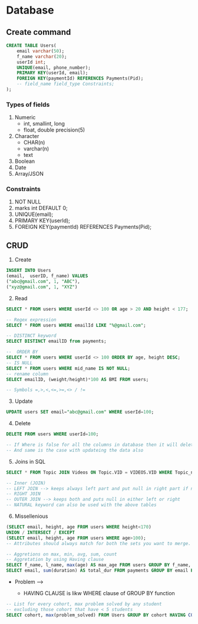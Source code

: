 # Database

## Create command

```sql
CREATE TABLE Users(
    email varchar(50);
    f_name varchar(20);
    userId int;
    UNIQUE(email, phone_number);
    PRIMARY KEY(userId, email);
    FOREIGN KEY(paymentId) REFERENCES Payments(Pid);
    -- field_name field_type Constraints;
);
```

### Types of fields

1. Numeric
    - int, smallint, long
    - float, double precision(5)
2. Character
    - CHAR(n)
    - varchar(n)
    - text
3. Boolean
4. Date
5. Array/JSON

### Constraints

1. NOT NULL
2. marks int DEFAULT 0;
3. UNIQUE(email);
4. PRIMARY KEY(userId);
5. FOREIGN KEY(paymentId) REFERENCES Payments(Pid);

## CRUD

1. Create

```sql
INSERT INTO Users
(email,  userID, f_name) VALUES
("abc@gmail.com", 1, "ABC"),
("xyz@gmail.com", 1, "XYZ")
```

2. Read

```sql
SELECT * FROM users WHERE userId <> 100 OR age > 20 AND height < 177;

-- Regex expression
SELECT * FROM users WHERE emailId LIKE "%@gmail.com";

-- DISTINCT keyword
SELECT DISTINCT emailID from payments;

--  ORDER BY
SELECT * FROM users WHERE userId <> 100 ORDER BY age, height DESC;
-- IS NULL
SELECT * FROM users WHERE mid_name IS NOT NULL;
-- rename column
SELECT emailID, (weight/height)*100 AS BMI FROM users;

-- Symbols =,>,<,<=,>=,<> / !=
```

3. Update

```sql
UPDATE users SET email="abc@gmail.com" WHERE userId=100;
```

4. Delete

```sql
DELETE FROM users WHERE userId=100;

-- If Where is false for all the columns in database then it will delete all the database.
-- And same is the case with updateing the data also
```

5. Joins in SQL

```sql
SELECT * FROM Topic JOIN Videos ON Topic.VID = VIDEOS.VID WHERE Topic_name="Arrays"

-- Inner (JOIN)
-- LEFT JOIN --> keeps always left part and put null in right part if not present
-- RIGHT JOIN
-- OUTER JOIN --> keeps both and puts null in either left or right
-- NATURAL keyword can also be used with the above tables
```

6. Missellenious

```sql
(SELECT email, height, age FROM users WHERE height<170)
UNION / INTERSECT / EXCEPT
(SELECT email, height, age FROM users WHERE age>100);
-- Attributes should always match for both the sets you want to merge.

-- Aggretions on max, min, avg, sum, count
-- Aggretation by using Having clause
SELECT f_name, l_name, max(age) AS max_age FROM users GROUP BY f_name, l_name;
SELECT email, sum(duration) AS total_dur FROM payments GROUP BY email HAVING max(y_o_p) >= 2020;
```

-   Problem -->

    -   HAVING CLAUSE is likw WHERE clause of GROUP BY function

```sql
-- List for every cohort, max problem solved by any student
-- excluding those cohort that have < 5 students
SELECT cohort, max(problem_solved) FROM Users GROUP BY cohort HAVING COUNT(DISTINCT userID) > 5
```
